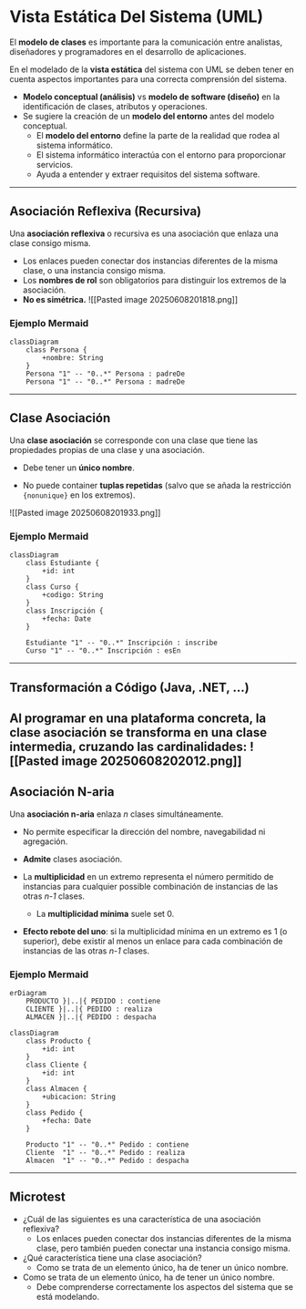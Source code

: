# Vista Estática Del Sistema (UML)

El **modelo de clases** es importante para la comunicación entre analistas, diseñadores y programadores en el desarrollo de aplicaciones.  

En el modelado de la **vista estática** del sistema con UML se deben tener en cuenta aspectos importantes para una correcta comprensión del sistema.  

- **Modelo conceptual (análisis)** vs **modelo de software (diseño)** en la identificación de clases, atributos y operaciones.  
- Se sugiere la creación de un **modelo del entorno** antes del modelo conceptual.  
  - El **modelo del entorno** define la parte de la realidad que rodea al sistema informático.  
  - El sistema informático interactúa con el entorno para proporcionar servicios.  
  - Ayuda a entender y extraer requisitos del sistema software.  

---

## Asociación Reflexiva (Recursiva)

Una **asociación reflexiva** o recursiva es una asociación que enlaza una clase consigo misma.  

- Los enlaces pueden conectar dos instancias diferentes de la misma clase, o una instancia consigo misma.  
- Los **nombres de rol** son obligatorios para distinguir los extremos de la asociación.  
- **No es simétrica.**
![[Pasted image 20250608201818.png]]

### Ejemplo Mermaid

```mermaid
classDiagram
    class Persona {
        +nombre: String
    }
    Persona "1" -- "0..*" Persona : padreDe
    Persona "1" -- "0..*" Persona : madreDe
````

---

## Clase Asociación

Una **clase asociación** se corresponde con una clase que tiene las propiedades propias de una clase y una asociación.

- Debe tener un **único nombre**.
    
- No puede container **tuplas repetidas** (salvo que se añada la restricción `{nonunique}` en los extremos).

![[Pasted image 20250608201933.png]]

### Ejemplo Mermaid

```mermaid
classDiagram
    class Estudiante {
        +id: int
    }
    class Curso {
        +codigo: String
    }
    class Inscripción {
        +fecha: Date
    }

    Estudiante "1" -- "0..*" Inscripción : inscribe
    Curso "1" -- "0..*" Inscripción : esEn
```

---

## Transformación a Código (Java, .NET, …)

Al programar en una plataforma concreta, la **clase asociación** se transforma en una **clase intermedia**, cruzando las cardinalidades:
![[Pasted image 20250608202012.png]]
---

## Asociación N-aria

Una **asociación n-aria** enlaza _n_ clases simultáneamente.

- No permite especificar la dirección del nombre, navegabilidad ni agregación.
    
- **Admite** clases asociación.
    
- La **multiplicidad** en un extremo representa el número permitido de instancias para cualquier possible combinación de instancias de las otras _n-1_ clases.
    
    - La **multiplicidad mínima** suele set 0.
        
- **Efecto rebote del uno**: si la multiplicidad mínima en un extremo es 1 (o superior), debe existir al menos un enlace para cada combinación de instancias de las otras _n-1_ clases.

### Ejemplo Mermaid

```mermaid
erDiagram
    PRODUCTO }|..|{ PEDIDO : contiene
    CLIENTE }|..|{ PEDIDO : realiza
    ALMACEN }|..|{ PEDIDO : despacha
```

```mermaid
classDiagram
    class Producto {
        +id: int
    }
    class Cliente {
        +id: int
    }
    class Almacen {
        +ubicacion: String
    }
    class Pedido {
        +fecha: Date
    }

    Producto "1" -- "0..*" Pedido : contiene
    Cliente  "1" -- "0..*" Pedido : realiza
    Almacen  "1" -- "0..*" Pedido : despacha
```

---

## Microtest

- ¿Cuál de las siguientes es una característica de una asociación reflexiva?
	- Los enlaces pueden conectar dos instancias diferentes de la misma clase, pero también pueden conectar una instancia consigo misma.
- ¿Qué característica tiene una clase asociación?
	- Como se trata de un elemento único, ha de tener un único nombre.
- Como se trata de un elemento único, ha de tener un único nombre.
	- Debe comprenderse correctamente los aspectos del sistema que se está modelando.